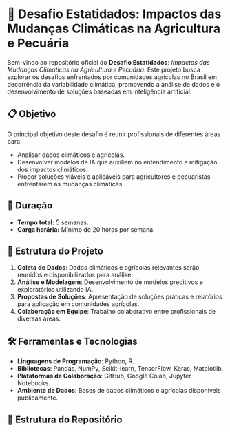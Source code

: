 # 🌱 Desafio Estatidados: Impactos das Mudanças Climáticas na Agricultura e Pecuária

Bem-vindo ao repositório oficial do **Desafio Estatidados**: *Impactos das Mudanças Climáticas na Agricultura e Pecuária*. Este projeto busca explorar os desafios enfrentados por comunidades agrícolas no Brasil em decorrência da variabilidade climática, promovendo a análise de dados e o desenvolvimento de soluções baseadas em inteligência artificial.

## 📋 Objetivo

O principal objetivo deste desafio é reunir profissionais de diferentes áreas para:
- Analisar dados climáticos e agrícolas.
- Desenvolver modelos de IA que auxiliem no entendimento e mitigação dos impactos climáticos.
- Propor soluções viáveis e aplicáveis para agricultores e pecuaristas enfrentarem as mudanças climáticas.

## 📅 Duração

- **Tempo total:** 5 semanas.
- **Carga horária:** Mínimo de 20 horas por semana.

## 🚀 Estrutura do Projeto

1. **Coleta de Dados**: Dados climáticos e agrícolas relevantes serão reunidos e disponibilizados para análise.
2. **Análise e Modelagem**: Desenvolvimento de modelos preditivos e exploratórios utilizando IA.
3. **Propostas de Soluções**: Apresentação de soluções práticas e relatórios para aplicação em comunidades agrícolas.
4. **Colaboração em Equipe**: Trabalho colaborativo entre profissionais de diversas áreas.

## 🛠️ Ferramentas e Tecnologias

- **Linguagens de Programação**: Python, R.
- **Bibliotecas**: Pandas, NumPy, Scikit-learn, TensorFlow, Keras, Matplotlib.
- **Plataformas de Colaboração**: GitHub, Google Colab, Jupyter Notebooks.
- **Ambiente de Dados**: Bases de dados climáticos e agrícolas disponíveis publicamente.

## 📂 Estrutura do Repositório


